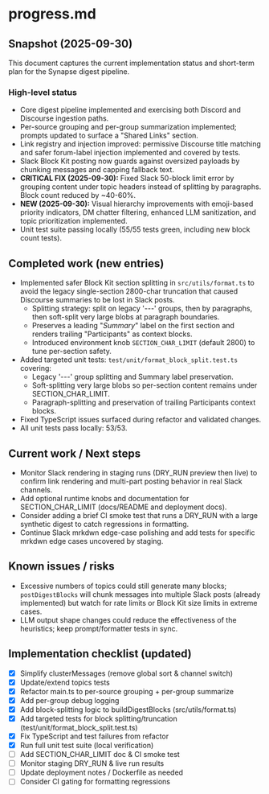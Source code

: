 # progress.md

## Snapshot (2025-09-30)
This document captures the current implementation status and short-term plan for the Synapse digest pipeline.

### High-level status
- Core digest pipeline implemented and exercising both Discord and Discourse ingestion paths.
- Per-source grouping and per-group summarization implemented; prompts updated to surface a "Shared Links" section.
- Link registry and injection improved: permissive Discourse title matching and safer forum-label injection implemented and covered by tests.
- Slack Block Kit posting now guards against oversized payloads by chunking messages and capping fallback text.
- **CRITICAL FIX (2025-09-30):** Fixed Slack 50-block limit error by grouping content under topic headers instead of splitting by paragraphs. Block count reduced by ~40-60%.
- **NEW (2025-09-30):** Visual hierarchy improvements with emoji-based priority indicators, DM chatter filtering, enhanced LLM sanitization, and topic prioritization implemented.
- Unit test suite passing locally (55/55 tests green, including new block count tests).

## Completed work (new entries)
- Implemented safer Block Kit section splitting in `src/utils/format.ts` to avoid the legacy single-section 2800-char truncation that caused Discourse summaries to be lost in Slack posts.
  - Splitting strategy: split on legacy '---' groups, then by paragraphs, then soft-split very large blobs at paragraph boundaries.
  - Preserves a leading "*Summary*" label on the first section and renders trailing "Participants" as context blocks.
  - Introduced environment knob `SECTION_CHAR_LIMIT` (default 2800) to tune per-section safety.
- Added targeted unit tests: `test/unit/format_block_split.test.ts` covering:
  - Legacy '---' group splitting and Summary label preservation.
  - Soft-splitting very large blobs so per-section content remains under SECTION_CHAR_LIMIT.
  - Paragraph-splitting and preservation of trailing Participants context blocks.
- Fixed TypeScript issues surfaced during refactor and validated changes.
- All unit tests pass locally: 53/53.

## Current work / Next steps
- Monitor Slack rendering in staging runs (DRY_RUN preview then live) to confirm link rendering and multi-part posting behavior in real Slack channels.
- Add optional runtime knobs and documentation for SECTION_CHAR_LIMIT (docs/README and deployment docs).
- Consider adding a brief CI smoke test that runs a DRY_RUN with a large synthetic digest to catch regressions in formatting.
- Continue Slack mrkdwn edge-case polishing and add tests for specific mrkdwn edge cases uncovered by staging.

## Known issues / risks
- Excessive numbers of topics could still generate many blocks; `postDigestBlocks` will chunk messages into multiple Slack posts (already implemented) but watch for rate limits or Block Kit size limits in extreme cases.
- LLM output shape changes could reduce the effectiveness of the heuristics; keep prompt/formatter tests in sync.

## Implementation checklist (updated)
- [x] Simplify clusterMessages (remove global sort & channel switch)
- [x] Update/extend topics tests
- [x] Refactor main.ts to per-source grouping + per-group summarize
- [x] Add per-group debug logging
- [x] Add block-splitting logic to buildDigestBlocks (src/utils/format.ts)
- [x] Add targeted tests for block splitting/truncation (test/unit/format_block_split.test.ts)
- [x] Fix TypeScript and test failures from refactor
- [x] Run full unit test suite (local verification)
- [ ] Add SECTION_CHAR_LIMIT doc & CI smoke test
- [ ] Monitor staging DRY_RUN & live run results
- [ ] Update deployment notes / Dockerfile as needed
- [ ] Consider CI gating for formatting regressions

